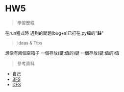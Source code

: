 # HW5
> 學習歷程

  在run程式時 遇到的問題(bug+s)已打在.py檔的"**註**"
  
> Ideas & Tips

  想像有兩個空箱子 一個存放(鍵:值的)鍵 一個存放(鍵:值的)值
  
> 參考資料
* 自己
* [BFS](http://isee.scu.edu.tw/mod/url/view.php?id=547569)
* [DFS](http://isee.scu.edu.tw/mod/url/view.php?id=549479)
